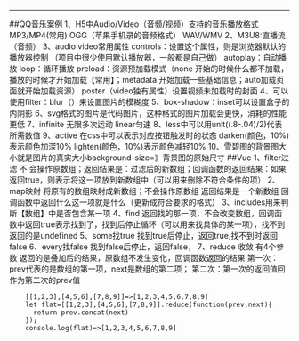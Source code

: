 *****
##QQ音乐案例
 1、H5中Audio/Video（音频/视频）支持的音乐播放格式
   MP3/MP4(常用) OGG（苹果手机录的音频格式） WAV/WMV
 2、M3U8:直播流（音频）
 3、audio video常用属性
    controls：设置这个属性，则是浏览器默认的播放器控制 （项目中很少使用默认播放器，一般都是自己做）
    autoplay：自动播放
    loop：循环播放
    preload：资源预加载模式（none 开始的时候什么都不加载，播放的时候才开始加载【常用】；metadata 开始加载一些基础信息；auto加载页面就开始加载资源） 
    poster（video独有属性）设置视频未加载时的封面
 4、可以使用filter：blur（）来设置图片的模糊度
 5、box-shadow：inset可以设置盒子的内阴影 
 6、svg格式的图片是代码图片，这种格式的图片加载会更快，消耗的性能更低
 7、infinite 无限多次运动 linear匀速
 8、less中可以用unit((.8-.04)/2)代表所需数值
 9、active 在css中可以表示对应按钮触发时的状态
    darken(颜色，10%)表示颜色加深10%
    lighten(颜色，10%)表示颜色减轻10%
 10、雪碧图的背景图大小就是图片的真实大小background-size=》背景图的原始尺寸
##Vue
 1、filter过滤 不 会操作原数组；返回结果是：过滤后的新数组；回调函数的返回结果：如果返回true，则表示将这一项放到新数组中（可以用来删除不符合条件的项）
 2、map映射 将原有的数组映射成新数组；不会操作原数组 返回结果是一个新数组 回调函数中返回什么这一项就是什么（更新成符合要求的格式）
 3、includes用来判断【数组】中是否包含某一项
 4、find 返回找的那一项，不会改变数组，回调函数中返回true表示找到了，找到后停止循环（可以用来找具体的某一项），找不到返回的是undefined
 5、some找true 找到true后停止，返回true,找不到时返回false
 6、every找false 找到false后停止，返回false，
 7、reduce 收敛 有4个参数 返回的是叠加后的结果，原数组不发生变化，回调函数返回的结果
    第一次：prev代表的是数组的第一项，next是数组的第二项；
    第二次：第一次的返回值回作为第二次的prev值
```
    [[1,2,3],[4,5,6],[7,8,9]]=>[1,2,3,4,5,6,7,8,9]
    let flat=[[1,2,3],[4,5,6],[7,8,9]].reduce(function(prev,next){
      return prev.concat(next)
    });
    console.log(flat)=>[1,2,3,4,5,6,7,8,9]
```

